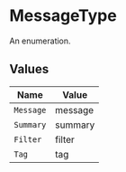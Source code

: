 # MessageType

An enumeration.


## Values

| Name      | Value     |
| --------- | --------- |
| `Message` | message   |
| `Summary` | summary   |
| `Filter`  | filter    |
| `Tag`     | tag       |